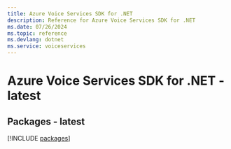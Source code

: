 ```yaml
---
title: Azure Voice Services SDK for .NET
description: Reference for Azure Voice Services SDK for .NET
ms.date: 07/26/2024
ms.topic: reference
ms.devlang: dotnet
ms.service: voiceservices
---
```

# Azure Voice Services SDK for .NET - latest
## Packages - latest
[!INCLUDE [packages](voice-services-index.md)]